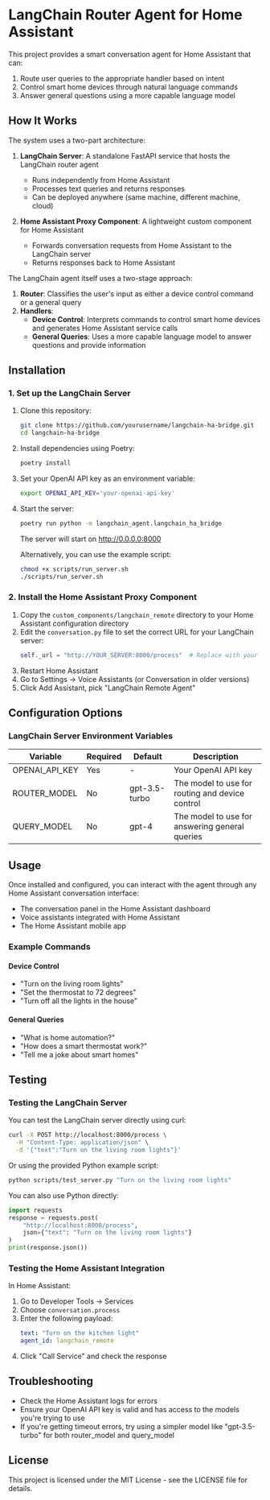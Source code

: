 # LangChain Router Agent for Home Assistant

This project provides a smart conversation agent for Home Assistant that can:

1. Route user queries to the appropriate handler based on intent
2. Control smart home devices through natural language commands
3. Answer general questions using a more capable language model

## How It Works

The system uses a two-part architecture:

1. **LangChain Server**: A standalone FastAPI service that hosts the LangChain router agent
   - Runs independently from Home Assistant
   - Processes text queries and returns responses
   - Can be deployed anywhere (same machine, different machine, cloud)

2. **Home Assistant Proxy Component**: A lightweight custom component for Home Assistant
   - Forwards conversation requests from Home Assistant to the LangChain server
   - Returns responses back to Home Assistant

The LangChain agent itself uses a two-stage approach:

1. **Router**: Classifies the user's input as either a device control command or a general query
2. **Handlers**:
   - **Device Control**: Interprets commands to control smart home devices and generates Home Assistant service calls
   - **General Queries**: Uses a more capable language model to answer questions and provide information

## Installation

### 1. Set up the LangChain Server

1. Clone this repository:
   ```bash
   git clone https://github.com/yourusername/langchain-ha-bridge.git
   cd langchain-ha-bridge
   ```

2. Install dependencies using Poetry:
   ```bash
   poetry install
   ```

3. Set your OpenAI API key as an environment variable:
   ```bash
   export OPENAI_API_KEY='your-openai-api-key'
   ```

4. Start the server:
   ```bash
   poetry run python -m langchain_agent.langchain_ha_bridge
   ```

   The server will start on http://0.0.0.0:8000

   Alternatively, you can use the example script:
   ```bash
   chmod +x scripts/run_server.sh
   ./scripts/run_server.sh
   ```

### 2. Install the Home Assistant Proxy Component

1. Copy the `custom_components/langchain_remote` directory to your Home Assistant configuration directory
2. Edit the `conversation.py` file to set the correct URL for your LangChain server:
   ```python
   self._url = "http://YOUR_SERVER:8000/process"  # Replace with your server's address
   ```
3. Restart Home Assistant
4. Go to Settings → Voice Assistants (or Conversation in older versions)
5. Click Add Assistant, pick "LangChain Remote Agent"

## Configuration Options

### LangChain Server Environment Variables

| Variable | Required | Default | Description |
| -------- | -------- | ------- | ----------- |
| OPENAI_API_KEY | Yes | - | Your OpenAI API key |
| ROUTER_MODEL | No | gpt-3.5-turbo | The model to use for routing and device control |
| QUERY_MODEL | No | gpt-4 | The model to use for answering general queries |

## Usage

Once installed and configured, you can interact with the agent through any Home Assistant conversation interface:

- The conversation panel in the Home Assistant dashboard
- Voice assistants integrated with Home Assistant
- The Home Assistant mobile app

### Example Commands

#### Device Control
- "Turn on the living room lights"
- "Set the thermostat to 72 degrees"
- "Turn off all the lights in the house"

#### General Queries
- "What is home automation?"
- "How does a smart thermostat work?"
- "Tell me a joke about smart homes"

## Testing

### Testing the LangChain Server

You can test the LangChain server directly using curl:

```bash
curl -X POST http://localhost:8000/process \
  -H "Content-Type: application/json" \
  -d '{"text":"Turn on the living room lights"}'
```

Or using the provided Python example script:

```bash
python scripts/test_server.py "Turn on the living room lights"
```

You can also use Python directly:

```python
import requests
response = requests.post(
    "http://localhost:8000/process",
    json={"text": "Turn on the living room lights"}
)
print(response.json())
```

### Testing the Home Assistant Integration

In Home Assistant:

1. Go to Developer Tools → Services
2. Choose `conversation.process`
3. Enter the following payload:
   ```yaml
   text: "Turn on the kitchen light"
   agent_id: langchain_remote
   ```
4. Click "Call Service" and check the response

## Troubleshooting

- Check the Home Assistant logs for errors
- Ensure your OpenAI API key is valid and has access to the models you're trying to use
- If you're getting timeout errors, try using a simpler model like "gpt-3.5-turbo" for both router_model and query_model

## License

This project is licensed under the MIT License - see the LICENSE file for details.
